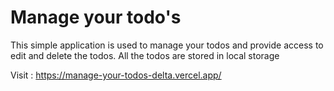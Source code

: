 # Manage your todo's

This simple application is used to manage your todos and provide access to edit and delete the todos.
All the todos are stored in local storage

Visit : https://manage-your-todos-delta.vercel.app/
